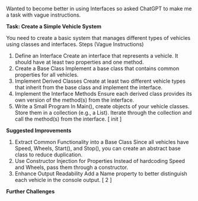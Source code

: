 Wanted to become better in using Interfaces so asked ChatGPT to make me a task with vague instructions.

**Task: Create a Simple Vehicle System**

You need to create a basic system that manages different types of vehicles using classes and interfaces.
Steps (Vague Instructions)
1. Define an Interface
    Create an interface that represents a vehicle.
    It should have at least two properties and one method.
2. Create a Base Class
    Implement a base class that contains common properties for all vehicles.
3. Implement Derived Classes
    Create at least two different vehicle types that inherit from the base class and implement the interface.
4. Implement the Interface Methods
    Ensure each derived class provides its own version of the method(s) from the interface.
5. Write a Small Program
    In Main(), create objects of your vehicle classes.
    Store them in a collection (e.g., a List).
    Iterate through the collection and call the method(s) from the interface.
[  init  ]

**Suggested Improvements**
1. Extract Common Functionality into a Base Class
    Since all vehicles have Speed, Wheels, Start(), and Stop(), you can create an abstract base class to reduce duplication.
2. Use Constructor Injection for Properties
    Instead of hardcoding Speed and Wheels, pass them through a constructor.
3. Enhance Output Readability
    Add a Name property to better distinguish each vehicle in the console output.
[  2  ]

**Further Challenges**

